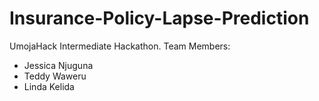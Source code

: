 # Insurance-Policy-Lapse-Prediction
UmojaHack Intermediate Hackathon. 
Team Members:
- Jessica Njuguna
- Teddy Waweru
- Linda Kelida
